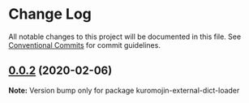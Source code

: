 # Change Log

All notable changes to this project will be documented in this file.
See [Conventional Commits](https://conventionalcommits.org) for commit guidelines.

## [0.0.2](https://github.com/mobilusoss/textlint-browser-runner/compare/v0.0.1...v0.0.2) (2020-02-06)

**Note:** Version bump only for package kuromojin-external-dict-loader
